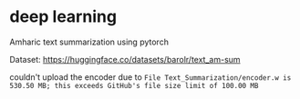 # deep learning

Amharic text summarization using pytorch 

Dataset:  https://huggingface.co/datasets/barolr/text_am-sum

couldn't upload the encoder due to `File Text_Summarization/encoder.w is 530.50 MB; this exceeds GitHub's file size limit of 100.00 MB`